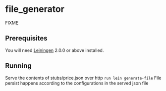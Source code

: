 # file_generator

FIXME

## Prerequisites

You will need [Leiningen][] 2.0.0 or above installed.

[leiningen]: https://github.com/technomancy/leiningen

## Running

 Serve the contents of stubs/price.json over http
 `run lein generate-file` 
 File persist happens according to the configurations in the served json file

